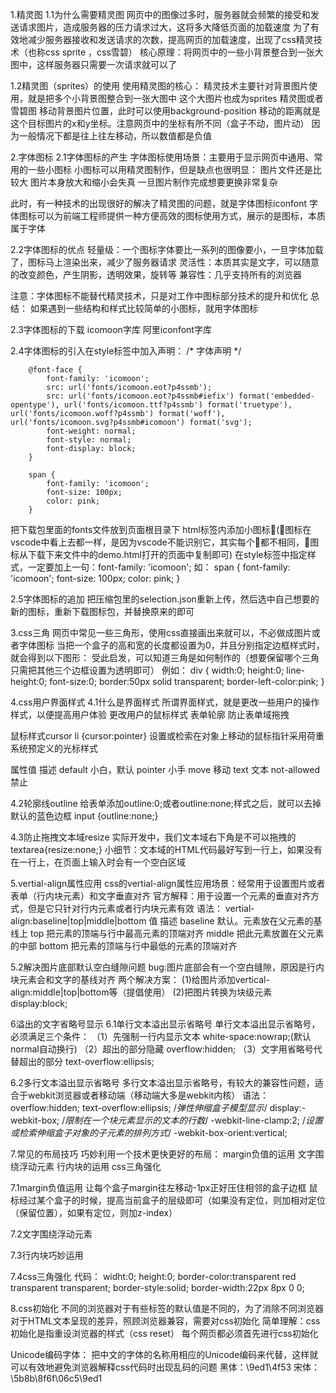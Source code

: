 1.精灵图
1.1为什么需要精灵图
网页中的图像过多时，服务器就会频繁的接受和发送请求图片，造成服务器的压力请求过大，这将多大降低页面的加载速度
为了有效地减少服务器接收和发送请求的次数，提高网页的加载速度，出现了css精灵技术（也称css sprite ，css雪碧）
核心原理：将网页中的一些小背景整合到一张大图中，这样服务器只需要一次请求就可以了


1.2精灵图（sprites）的使用
使用精灵图的核心：
精灵技术主要针对背景图片使用，就是把多个小背景图整合到一张大图中
这个大图片也成为sprites 精灵图或者雪碧图
移动背景图片位置，此时可以使用background-position
移动的距离就是这个目标图片的x和y坐标。注意网页中的坐标有所不同（盒子不动，图片动）
因为一般情况下都是往上往左移动，所以数值都是负值



2.字体图标
2.1字体图标的产生
字体图标使用场景：主要用于显示网页中通用、常用的一些小图标
小图标可以用精灵图制作，但是缺点也很明显：
图片文件还是比较大
图片本身放大和缩小会失真
一旦图片制作完成想要更换非常复杂

此时，有一种技术的出现很好的解决了精灵图的问题，就是字体图标iconfont
字体图标可以为前端工程师提供一种方便高效的图标使用方式，展示的是图标，本质属于字体


2.2字体图标的优点
轻量级：一个图标字体要比一系列的图像要小，一旦字体加载了，图标马上渲染出来，减少了服务器请求
灵活性：本质其实是文字，可以随意的改变颜色，产生阴影，透明效果，旋转等
兼容性：几乎支持所有的浏览器

注意：字体图标不能替代精灵技术，只是对工作中图标部分技术的提升和优化
总结：
如果遇到一些结构和样式比较简单的小图标，就用字体图标


2.3字体图标的下载
icomoon字库
阿里iconfont字库


2.4字体图标的引入在style标签中加入声明：
/* 字体声明 */
        
        @font-face {
            font-family: 'icomoon';
            src: url('fonts/icomoon.eot?p4ssmb');
            src: url('fonts/icomoon.eot?p4ssmb#iefix') format('embedded-opentype'), url('fonts/icomoon.ttf?p4ssmb') format('truetype'), url('fonts/icomoon.woff?p4ssmb') format('woff'), url('fonts/icomoon.svg?p4ssmb#icomoon') format('svg');
            font-weight: normal;
            font-style: normal;
            font-display: block;
        }
        
        span {
            font-family: 'icomoon';
            font-size: 100px;
            color: pink;
        }
把下载包里面的fonts文件放到页面根目录下
html标签内添加小图标(图标在vscode中看上去都一样，是因为vscode不能识别它，其实每个都不相同，图标从下载下来文件中的demo.html打开的页面中复制即可)
在style标签中指定样式，一定要加上一句：font-family: 'icomoon';
如：
span {
            font-family: 'icomoon';
            font-size: 100px;
            color: pink;
        }


2.5字体图标的追加
把压缩包里的selection.json重新上传，然后选中自己想要的新的图标，重新下载图标包，并替换原来的即可



3.css三角
网页中常见一些三角形，使用css直接画出来就可以，不必做成图片或者字体图标
当把一个盒子的高和宽的长度都设置为0，并且分别指定边框样式时，就会得到以下图形：
受此启发，可以知道三角是如何制作的（想要保留哪个三角只需把其他三个边框设置为透明即可）
例如：
div {
    width:0;
    height:0;
    line-height:0;
    font-size:0;
    border:50px solid transparent;
    border-left-color:pink;
}



4.css用户界面样式
4.1什么是界面样式
所谓界面样式，就是更改一些用户的操作样式，以便提高用户体验
更改用户的鼠标样式
表单轮廓
防止表单域拖拽

鼠标样式cursor
li {cursor:pointer}
设置或检索在对象上移动的鼠标指针采用荷重系统预定义的光标样式

属性值           描述
default         小白，默认
pointer         小手
move            移动
text            文本
not-allowed     禁止


4.2轮廓线outline
给表单添加outline:0;或者outline:none;样式之后，就可以去掉默认的蓝色边框
input {outline:none;}


4.3防止拖拽文本域resize
实际开发中，我们文本域右下角是不可以拖拽的
textarea{resize:none;}
小细节：文本域的HTML代码最好写到一行上，如果没有在一行上，在页面上输入时会有一个空白区域


5.vertial-align属性应用
css的vertial-align属性应用场景：经常用于设置图片或者表单（行内块元素）和文字垂直对齐
官方解释：用于设置一个元素的垂直对齐方式，但是它只针对行内元素或者行内块元素有效
语法：
vertial-align:baseline|top|middle|bottom
值       描述
baseline 默认。元素放在父元素的基线上
top      把元素的顶端与行中最高元素的顶端对齐
middle   把此元素放置在父元素的中部
bottom   把元素的顶端与行中最低的元素的顶端对齐


5.2解决图片底部默认空白缝隙问题
bug:图片底部会有一个空白缝隙，原因是行内块元素会和文字的基线对齐
两个解决方案：
(1)给图片添加vertical-align:middle|top|bottom等（提倡使用）
(2)把图片转换为块级元素display:block;



6溢出的文字省略号显示
6.1单行文本溢出显示省略号
单行文本溢出显示省略号，必须满足三个条件：
（1）先强制一行内显示文本
white-space:nowrap;(默认 normal自动换行)
（2）超出的部分隐藏
overflow:hidden;
（3）文字用省略号代替超出的部分
text-overflow:ellipsis;


6.2多行文本溢出显示省略号
多行文本溢出显示省略号，有较大的兼容性问题，适合于webkit浏览器或者移动端（移动端大多是webkit内核）
语法：
overflow:hidden;
text-overflow:ellipsis;
/*弹性伸缩盒子模型显示*/
display:-webkit-box;
/*限制在一个块元素显示的文本的行数*/
-webkit-line-clamp:2;
/*设置或检索伸缩盒子对象的子元素的排列方式*/
-webkit-box-orient:vertical;



7.常见的布局技巧
巧妙利用一个技术更快更好的布局：
margin负值的运用
文字围绕浮动元素
行内块的运用
css三角强化

7.1margin负值运用
让每个盒子margin往左移动-1px正好压住相邻的盒子边框
鼠标经过某个盒子的时候，提高当前盒子的层级即可（如果没有定位，则加相对定位（保留位置），如果有定位，则加z-index）


7.2文字围绕浮动元素


7.3行内块巧妙运用


7.4css三角强化
代码：
widht:0;
height:0;
border-color:transparent red transparent transparent;
border-style:solid;
border-width:22px 8px 0 0;



8.css初始化
不同的浏览器对于有些标签的默认值是不同的，为了消除不同浏览器对于HTML文本呈现的差异，照顾浏览器兼容，需要对css初始化
简单理解：css初始化是指重设浏览器的样式（css reset）
每个网页都必须首先进行css初始化

Unicode编码字体：
把中文的字体的名称用相应的Unicode编码来代替，这样就可以有效地避免浏览器解释css代码时出现乱码的问题
黑体：\9ed1\4f53
宋体：\5b8b\8f6f\06c5\9ed1